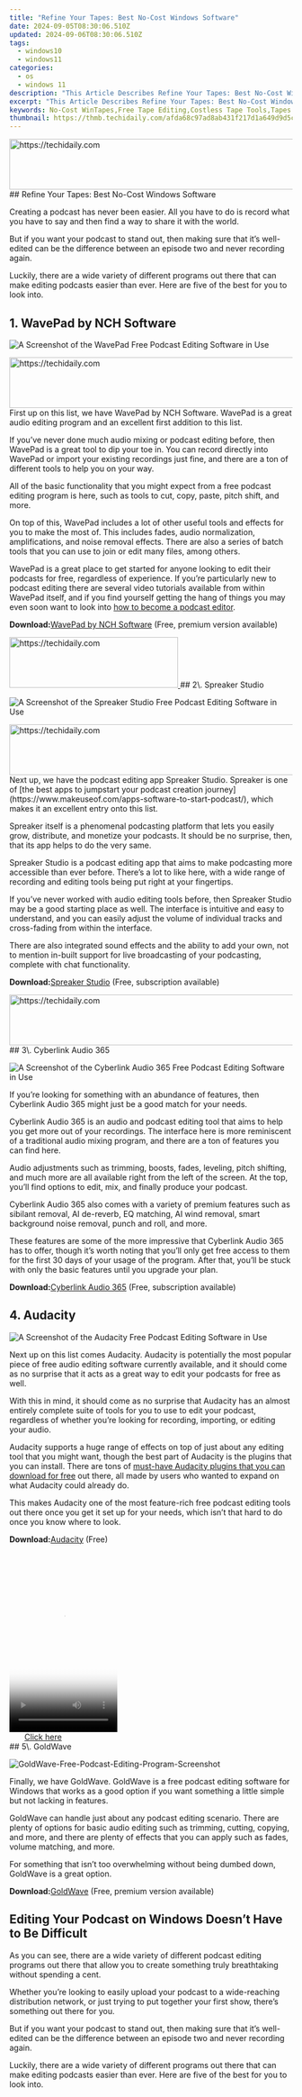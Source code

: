 ```yaml
---
title: "Refine Your Tapes: Best No-Cost Windows Software"
date: 2024-09-05T08:30:06.510Z
updated: 2024-09-06T08:30:06.510Z
tags:
  - windows10
  - windows11
categories:
  - os
  - windows 11
description: "This Article Describes Refine Your Tapes: Best No-Cost Windows Software"
excerpt: "This Article Describes Refine Your Tapes: Best No-Cost Windows Software"
keywords: No-Cost WinTapes,Free Tape Editing,Costless Tape Tools,Tapes Optimize Win,Affordable Tape Edits,Zero-Cost Windows Tapes,Inexpensive Tape Software
thumbnail: https://thmb.techidaily.com/afda68c97ad8ab431f217d1a649d9d5c1081b7b5e12422de4ab2672dba23567f.jpg
---
```


<!-- affiliate ads begin -->
<a href="https://aidotcom.pxf.io/c/5597632/2134500/19576" target="_top" id="2134500">
  <img src="//a.impactradius-go.com/display-ad/19576-2134500" border="0" alt="https://techidaily.com" width="600" height="90"/>
</a>
<img height="0" width="0" src="https://aidotcom.pxf.io/i/5597632/2134500/19576" style="position:absolute;visibility:hidden;" border="0" />
<!-- affiliate ads end -->
## Refine Your Tapes: Best No-Cost Windows Software

 Creating a podcast has never been easier. All you have to do is record what you have to say and then find a way to share it with the world.

 But if you want your podcast to stand out, then making sure that it’s well-edited can be the difference between an episode two and never recording again.

 Luckily, there are a wide variety of different programs out there that can make editing podcasts easier than ever. Here are five of the best for you to look into.

## 1\. WavePad by NCH Software

![A Screenshot of the WavePad Free Podcast Editing Software in Use](https://static1.makeuseofimages.com/wordpress/wp-content/uploads/2023/05/wavepad-free-podcast-editing-program-screenshot.jpg)

<!-- affiliate ads begin -->
<a href="https://unicoeye.pxf.io/c/5597632/2134497/18498" target="_top" id="2134497">
  <img src="//a.impactradius-go.com/display-ad/18498-2134497" border="0" alt="https://techidaily.com" width="728" height="90"/>
</a>
<img height="0" width="0" src="https://unicoeye.pxf.io/i/5597632/2134497/18498" style="position:absolute;visibility:hidden;" border="0" />
<!-- affiliate ads end -->
 First up on this list, we have WavePad by NCH Software. WavePad is a great audio editing program and an excellent first addition to this list.

 If you’ve never done much audio mixing or podcast editing before, then WavePad is a great tool to dip your toe in. You can record directly into WavePad or import your existing recordings just fine, and there are a ton of different tools to help you on your way.

 All of the basic functionality that you might expect from a free podcast editing program is here, such as tools to cut, copy, paste, pitch shift, and more.

 On top of this, WavePad includes a lot of other useful tools and effects for you to make the most of. This includes fades, audio normalization, amplifications, and noise removal effects. There are also a series of batch tools that you can use to join or edit many files, among others.

 WavePad is a great place to get started for anyone looking to edit their podcasts for free, regardless of experience. If you’re particularly new to podcast editing there are several video tutorials available from within WavePad itself, and if you find yourself getting the hang of things you may even soon want to look into [how to become a podcast editor](https://www.makeuseof.com/how-to-become-a-podcast-editor/).

**Download:**[WavePad by NCH Software](https://www.anrdoezrs.net/links/7251228/type/dlg/sid/UUmuoUeUpU2024927/https://www.nch.com.au/wavepad/index.html) (Free, premium version available)

<!-- affiliate ads begin -->
<a href="https://25home.pxf.io/c/5597632/2123477/16836" target="_top" id="2123477">
  <img src="//a.impactradius-go.com/display-ad/16836-2123477" border="0" alt="https://techidaily.com" width="300" height="90"/>
</a>
<img height="0" width="0" src="https://25home.pxf.io/i/5597632/2123477/16836" style="position:absolute;visibility:hidden;" border="0" />
<!-- affiliate ads end -->
## 2\. Spreaker Studio

![A Screenshot of the Spreaker Studio Free Podcast Editing Software in Use](https://static1.makeuseofimages.com/wordpress/wp-content/uploads/2023/05/spreaker-app-free-podcast-editing-program-screenshot.jpg)

<!-- affiliate ads begin -->
<a href="https://unicoeye.pxf.io/c/5597632/2134230/18498" target="_top" id="2134230">
  <img src="//a.impactradius-go.com/display-ad/18498-2134230" border="0" alt="https://techidaily.com" width="728" height="90"/>
</a>
<img height="0" width="0" src="https://unicoeye.pxf.io/i/5597632/2134230/18498" style="position:absolute;visibility:hidden;" border="0" />
<!-- affiliate ads end -->
 Next up, we have the podcast editing app Spreaker Studio. Spreaker is one of [the best apps to jumpstart your podcast creation journey](https://www.makeuseof.com/apps-software-to-start-podcast/), which makes it an excellent entry onto this list.

 Spreaker itself is a phenomenal podcasting platform that lets you easily grow, distribute, and monetize your podcasts. It should be no surprise, then, that its app helps to do the very same.

 Spreaker Studio is a podcast editing app that aims to make podcasting more accessible than ever before. There’s a lot to like here, with a wide range of recording and editing tools being put right at your fingertips.

 If you’ve never worked with audio editing tools before, then Spreaker Studio may be a good starting place as well. The interface is intuitive and easy to understand, and you can easily adjust the volume of individual tracks and cross-fading from within the interface.

 There are also integrated sound effects and the ability to add your own, not to mention in-built support for live broadcasting of your podcasting, complete with chat functionality.

**Download:**[Spreaker Studio](https://www.spreaker.com/podcast-recording-software?ref=footer) (Free, subscription available)

<!-- affiliate ads begin -->
<a href="https://appsumo.8odi.net/c/5597632/2130874/7443" target="_top" id="2130874">
  <img src="//a.impactradius-go.com/display-ad/7443-2130874" border="0" alt="https://techidaily.com" width="728" height="90"/>
</a>
<img height="0" width="0" src="https://appsumo.8odi.net/i/5597632/2130874/7443" style="position:absolute;visibility:hidden;" border="0" />
<!-- affiliate ads end -->
## 3\. Cyberlink Audio 365

![A Screenshot of the Cyberlink Audio 365 Free Podcast Editing Software in Use](https://static1.makeuseofimages.com/wordpress/wp-content/uploads/2023/05/audiodirector-free-podcast-editing-program-screenshot.jpg)

 If you’re looking for something with an abundance of features, then Cyberlink Audio 365 might just be a good match for your needs.

 Cyberlink Audio 365 is an audio and podcast editing tool that aims to help you get more out of your recordings. The interface here is more reminiscent of a traditional audio mixing program, and there are a ton of features you can find here.

 Audio adjustments such as trimming, boosts, fades, leveling, pitch shifting, and much more are all available right from the left of the screen. At the top, you’ll find options to edit, mix, and finally produce your podcast.

 Cyberlink Audio 365 also comes with a variety of premium features such as sibilant removal, AI de-reverb, EQ matching, AI wind removal, smart background noise removal, punch and roll, and more.

 These features are some of the more impressive that Cyberlink Audio 365 has to offer, though it’s worth noting that you’ll only get free access to them for the first 30 days of your usage of the program. After that, you’ll be stuck with only the basic features until you upgrade your plan.

**Download:**[Cyberlink Audio 365](https://www.anrdoezrs.net/links/7251228/type/dlg/sid/UUmuoUeUpU2024927/https://www.cyberlink.com/products/audiodirector/features%5Fen%5FUS.html?r=1) (Free, subscription available)

## 4\. Audacity

![A Screenshot of the Audacity Free Podcast Editing Software in Use](https://static1.makeuseofimages.com/wordpress/wp-content/uploads/2023/05/audacity-free-podcast-editing-program-screenshot.jpg)

 Next up on this list comes Audacity. Audacity is potentially the most popular piece of free audio editing software currently available, and it should come as no surprise that it acts as a great way to edit your podcasts for free as well.

 With this in mind, it should come as no surprise that Audacity has an almost entirely complete suite of tools for you to use to edit your podcast, regardless of whether you’re looking for recording, importing, or editing your audio.

 Audacity supports a huge range of effects on top of just about any editing tool that you might want, though the best part of Audacity is the plugins that you can install. There are tons of [must-have Audacity plugins that you can download for free](https://www.makeuseof.com/best-free-audacity-plugins/) out there, all made by users who wanted to expand on what Audacity could already do.

 This makes Audacity one of the most feature-rich free podcast editing tools out there once you get it set up for your needs, which isn’t that hard to do once you know where to look.

**Download:**[Audacity](https://www.audacityteam.org/download/) (Free)

<!-- affiliate ads begin -->
<span id="1702748">
					<video width="192" height="320" style="cursor:pointer"
           poster="//a.impactradius-go.com/display-clicktoplayimage/1702748.png"
           onclick="if(!this.playClicked){this.play();this.setAttribute('controls',true);this.playClicked=true;}">
	   <source src="//a.impactradius-go.com/display-ad/18544-1702748">
	   <img src="//a.impactradius-go.com/display-clicktoplayimage/1702748.png" style="border: none; height: 100%; width: 100%; object-fit: contain">
	</video>
	<div style="width:120px;text-align:center"><a href="javascript:window.open(decodeURIComponent('https%3A%2F%2Ftwopages.pxf.io%2Fc%2F5597632%2F1702748%2F18544'), '_blank');void(0);">Click here</a></div>
</span>
<img height="0" width="0" src="https://imp.pxf.io/i/5597632/1702748/18544" style="position:absolute;visibility:hidden;" border="0" />
<!-- affiliate ads end -->
## 5\. GoldWave

![GoldWave-Free-Podcast-Editing-Program-Screenshot](https://static1.makeuseofimages.com/wordpress/wp-content/uploads/2023/05/goldwave-free-podcast-editing-program-screenshot.jpg)

 Finally, we have GoldWave. GoldWave is a free podcast editing software for Windows that works as a good option if you want something a little simple but not lacking in features.

 GoldWave can handle just about any podcast editing scenario. There are plenty of options for basic audio editing such as trimming, cutting, copying, and more, and there are plenty of effects that you can apply such as fades, volume matching, and more.

 For something that isn’t too overwhelming without being dumbed down, GoldWave is a great option.

**Download:**[GoldWave](https://www.goldwave.com/) (Free, premium version available)

## Editing Your Podcast on Windows Doesn’t Have to Be Difficult

 As you can see, there are a wide variety of different podcast editing programs out there that allow you to create something truly breathtaking without spending a cent.

 Whether you’re looking to easily upload your podcast to a wide-reaching distribution network, or just trying to put together your first show, there’s something out there for you.

 But if you want your podcast to stand out, then making sure that it’s well-edited can be the difference between an episode two and never recording again.

 Luckily, there are a wide variety of different programs out there that can make editing podcasts easier than ever. Here are five of the best for you to look into.



<ins class="adsbygoogle"
      style="display:block"
      data-ad-client="ca-pub-7571918770474297"
      data-ad-slot="8358498916"
      data-ad-format="auto"
      data-full-width-responsive="true"></ins>